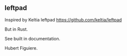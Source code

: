 leftpad
-------

Inspired by Keltia leftpad https://github.com/keltia/leftpad

But in Rust.

See built in documentation.

Hubert Figuiere.
